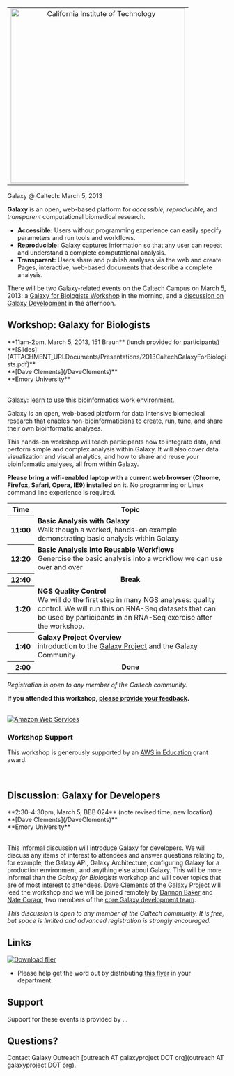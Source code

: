 <div class='center'>

<table>
  <tr>
    <td colspan=3 style=" text-align: center; border: none;"> <a href='http://caltech.edu/'><img src='/Images/Logos/CaltechLogoWTextBig.png' alt='California Institute of Technology' width="400" /></a> </td>
  </tr>
</table>

<div class="title">Galaxy @ Caltech: March 5, 2013</div>
</div>

**Galaxy** is an open, web-based platform for *accessible, reproducible*, and *transparent* computational biomedical research.

* **Accessible:** Users without programming experience can easily specify parameters and run tools and workflows.
* **Reproducible:** Galaxy captures information so that any user can repeat and understand a complete computational analysis.
* **Transparent:** Users share and publish analyses via the web and create Pages, interactive, web-based documents that describe a complete analysis.

There will be two Galaxy-related events on the Caltech Campus on March 5, 2013: a [Galaxy for Biologists Workshop](#workshop-galaxy-for-biologists) in the morning, and a [discussion on Galaxy Development](#discussion-galaxy-for-developers) in the afternoon.
<br />

## Workshop: Galaxy for Biologists

<div class='indent'>
**11am-2pm, March 5, 2013, 151 Braun** (lunch provided for participants)<br />
**[Slides](ATTACHMENT_URLDocuments/Presentations/2013CaltechGalaxyForBiologists.pdf)**<br />
**[Dave Clements](/DaveClements)**<br />
**Emory University**<br /><br />


Galaxy: learn to use this bioinformatics work environment.

Galaxy is an open, web-based platform for data intensive biomedical research that enables non-bioinformaticians to create, run, tune, and share their own bioinformatic analyses.

This hands-on workshop will teach participants how to integrate data, and perform simple and complex analysis within Galaxy. It will also cover data visualization and visual analytics, and how to share and reuse your bioinformatic analyses, all from within Galaxy.

**Please bring a wifi-enabled laptop with a current web browser (Chrome, Firefox, Safari, Opera, IE9) installed on it.** No programming or Linux command line experience is required.

<table>
  <tr class="th" >
    <th> Time </th>
    <th> Topic </th>
  </tr>
  <tr>
    <th style=" text-align: right;"> 11:00 </th>
    <td> <strong>Basic Analysis with Galaxy</strong><div class='indent'>Walk though a worked, hands-on example demonstrating basic analysis within Galaxy</div> </td>
  </tr>
  <tr>
    <th style=" text-align: right;"> 12:20 </th>
    <td> <strong>Basic Analysis into Reusable Workflows</strong><div class='indent'>Genercise the basic analysis into a workflow we can use over and over</div> </td>
  </tr>
  <tr>
    <th style=" text-align: right;"> 12:40 </th>
    <td style=" text-align: center;"> <strong>Break</strong> </td>
  </tr>
  <tr>
    <th style=" text-align: right;"> 1:20 </th>
    <td> <strong>NGS Quality Control</strong><div class='indent'> We will do the first step in many NGS analyses: quality control.  We will run this on RNA-Seq datasets that can be used by participants in an RNA-Seq exercise after the workshop. </div> </td>
  </tr>
  <tr>
    <th style=" text-align: right;"> 1:40 </th>
    <td> <strong>Galaxy Project Overview</strong><div class='indent'>introduction to the <a href='http://galaxyproject.org/'>Galaxy Project</a> and the Galaxy Community</div> </td>
  </tr>
  <tr>
    <th style=" text-align: right;"> 2:00 </th>
    <td style=" text-align: center;"> <strong>Done</strong> </td>
  </tr>
</table>


*Registration is open to any member of the Caltech community.*

**If you attended this workshop, [please provide your feedback](http://bit.ly/Caltech2013).**

<div class='right'><br /><a href='http://aws.amazon.com/'><img src='/Images/Logos/AWSLogo.png' alt='Amazon Web Services' /></a></div>

### Workshop Support

This workshop is generously supported by an [AWS in Education](http://aws.amazon.com/education/) grant award.
</div>
<br />

## Discussion: Galaxy for Developers

<div class='indent'>
**2:30-4:30pm, March 5, BBB 024** (note revised time, new location) <br />
**[Dave Clements](/DaveClements)**<br />
**Emory University**<br /><br />

This informal discussion will introduce Galaxy for developers.  We will discuss any items of interest to attendees and answer questions relating to, for example, the Galaxy API, Galaxy Architecture, configuring Galaxy for a production environment, and anything else about Galaxy. This will be more informal than the *Galaxy for Biologists* workshop and will cover topics that are of most interest to attendees. [Dave Clements](/DaveClements) of the Galaxy Project will lead the workshop and we will be joined remotely by [Dannon Baker](/DannonBaker) and [Nate Coraor](/nate), two members of the [core Galaxy development team](/GalaxyTeam).

*This discussion is open to any member of the Caltech community. It is free, but space is limited and advanced registration is strongly encouraged.*
</div>

## Links
<div class='right'><a href='/attachment:CaltechGalaxyDay.pdf.md'><img src='/CaltechGalaxyDayThumb.png' alt='Download flier' /></a></div>

* Please help get the word out by distributing [this flyer](ATTACHMENT_URLCaltechGalaxyDay.pdf) in your department.

## Support

Support for these events is provided by ...

## Questions?

Contact Galaxy Outreach [outreach AT galaxyproject DOT org](outreach AT galaxyproject DOT org).
